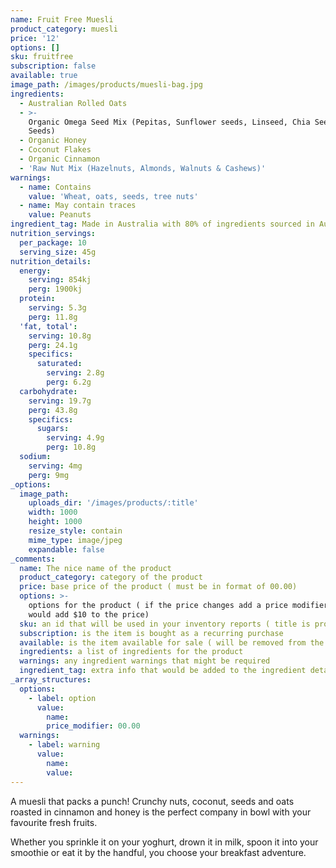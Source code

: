 ```yaml
---
name: Fruit Free Muesli
product_category: muesli
price: '12'
options: []
sku: fruitfree
subscription: false
available: true
image_path: /images/products/muesli-bag.jpg
ingredients:
  - Australian Rolled Oats
  - >-
    Organic Omega Seed Mix (Pepitas, Sunflower seeds, Linseed, Chia Seed, Sesame
    Seeds)
  - Organic Honey
  - Coconut Flakes
  - Organic Cinnamon
  - 'Raw Nut Mix (Hazelnuts, Almonds, Walnuts & Cashews)'
warnings:
  - name: Contains
    value: 'Wheat, oats, seeds, tree nuts'
  - name: May contain traces
    value: Peanuts
ingredient_tag: Made in Australia with 80% of ingredients sourced in Australia
nutrition_servings:
  per_package: 10
  serving_size: 45g
nutrition_details:
  energy:
    serving: 854kj
    perg: 1900kj
  protein:
    serving: 5.3g
    perg: 11.8g
  'fat, total':
    serving: 10.8g
    perg: 24.1g
    specifics:
      saturated:
        serving: 2.8g
        perg: 6.2g
  carbohydrate:
    serving: 19.7g
    perg: 43.8g
    specifics:
      sugars:
        serving: 4.9g
        perg: 10.8g
  sodium:
    serving: 4mg
    perg: 9mg
_options:
  image_path:
    uploads_dir: '/images/products/:title'
    width: 1000
    height: 1000
    resize_style: contain
    mime_type: image/jpeg
    expandable: false
_comments:
  name: The nice name of the product
  product_category: category of the product
  price: base price of the product ( must be in format of 00.00)
  options: >-
    options for the product ( if the price changes add a price modifier +10.00
    would add $10 to the price)
  sku: an id that will be used in your inventory reports ( title is probably good )
  subscription: is the item is bought as a recurring purchase
  available: is the item available for sale ( will be removed from the site )
  ingredients: a list of ingredients for the product
  warnings: any ingredient warnings that might be required
  ingredient_tag: extra info that would be added to the ingredient details
_array_structures:
  options:
    - label: option
      value:
        name:
        price_modifier: 00.00
  warnings:
    - label: warning
      value:
        name:
        value:
---
```


A muesli that packs a punch\! Crunchy nuts, coconut, seeds and oats roasted in cinnamon and honey is the perfect company in bowl with your favourite fresh fruits.&nbsp;

Whether you sprinkle it on your yoghurt, drown it in milk, spoon it into your smoothie or eat it by the handful, you choose your breakfast adventure.